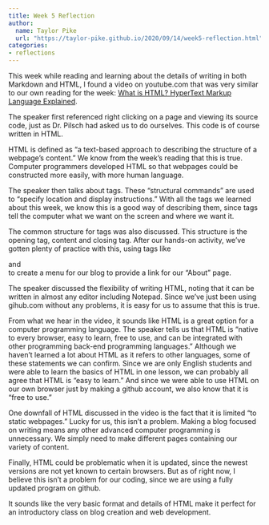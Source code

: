 ```yaml
---
title: Week 5 Reflection
author:
  name: Taylor Pike
  url: "https://taylor-pike.github.io/2020/09/14/week5-reflection.html"
categories:
- reflections
---
```


This week while reading and learning about the details of writing in both Markdown and HTML, I found a video on youtube.com that was very similar to our own reading for the week: [What is HTML? HyperText Markup Language Explained](https://www.youtube.com/watch?v=G2UPvD7Syas).

The speaker first referenced right clicking on a page and viewing its source code, just as Dr. Pilsch had asked us to do ourselves. This code is of course written in HTML.

HTML is defined as “a text-based approach to describing the structure of a webpage’s content.” We know from the week’s reading that this is true. Computer programmers developed HTML so that webpages could be constructed more easily, with more human language.

The speaker then talks about tags. These “structural commands” are used to “specify location and display instructions.” With all the tags we learned about this week, we know this is a good way of describing them, since tags tell the computer what we want on the screen and where we want it.

The common structure for tags was also discussed. This structure is the opening tag, content and closing tag. After our hands-on activity, we’ve gotten plenty of practice with this, using tags like <nav> and </nav> to create a menu for our blog to provide a link for our “About” page.

The speaker discussed the flexibility of writing HTML, noting that it can be written in almost any editor including Notepad. Since we’ve just been using gihub.com without any problems, it is easy for us to assume that this is true.

From what we hear in the video, it sounds like HTML is a great option for a computer programming language. The speaker tells us that HTML is “native to every browser, easy to learn, free to use, and can be integrated with other programming back-end programming languages.” Although we haven’t learned a lot about HTML as it refers to other languages, some of these statements we can confirm. Since we are only English students and were able to learn the basics of HTML in one lesson, we can probably all agree that HTML is “easy to learn.” And since we were able to use HTML on our own browser just by making a github account, we also know that it is “free to use.”

One downfall of HTML discussed in the video is the fact that it is limited “to static webpages.” Lucky for us, this isn’t a problem. Making a blog focused on writing means any other advanced computer programming is unnecessary. We simply need to make different pages containing our variety of content.

Finally, HTML could be problematic when it is updated, since the newest versions are not yet known to certain browsers. But as of right now, I believe this isn’t a problem for our coding, since we are using a fully updated program on github.

It sounds like the very basic format and details of HTML make it perfect for an introductory class on blog creation and web development.
